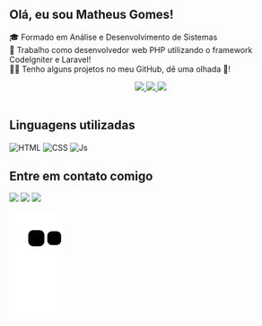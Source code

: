 <h2>Olá, eu sou Matheus Gomes! </h2>
<p>🎓 Formado em Análise e Desenvolvimento de Sistemas<br>
📖 Trabalho como desenvolvedor web PHP utilizando o framework CodeIgniter e Laravel!<br>
🧑‍💻 Tenho alguns projetos no meu GitHub, dê uma olhada 🙂!

</p>
<div align="center">
  <a href="https://github.com/matheeusgomes">
  <img height="160em" src="https://github-readme-stats.vercel.app/api?username=matheeusgomes&show_icons=true&theme=radical&include_all_commits=true&count_private=true"/>
  <img height="160em" src="https://github-readme-stats.vercel.app/api/top-langs/?username=matheeusgomes&layout=compact&langs_count=7&theme=radical"/>
  <a href="https://git.io/streak-stats"><img src="https://streak-stats.demolab.com?user=matheeusgomes&theme=radical&locale=pt-br"/></a>
</div>
<div style="display: inline_block"><br>  
  <h2>Linguagens utilizadas</h2>
<img align="center" alt="HTML" height="25" src="https://img.shields.io/badge/HTML5-E34F26?style=for-the-badge&logo=html5&logoColor=white">
<img align="center" alt="CSS" height="25" src="https://img.shields.io/badge/CSS3-1572B6?style=for-the-badge&logo=css3&logoColor=white">
<img align="center" alt="Js" height="25" src="https://img.shields.io/badge/JavaScript-F7DF1E?style=for-the-badge&logo=javascript&logoColor=black">
</div>
 
 <h2>Entre em contato comigo</h2> 
<div> 
  <a href="https://www.instagram.com/math.gomees/" target="_blank"><img src="https://img.shields.io/badge/-Instagram-%23E4405F?style=for-the-badge&logo=instagram&logoColor=white" target="_blank"></a>
  <a href = "mailto:mgomes10@outlook.com"><img src="https://img.shields.io/badge/mail-D14836?style=for-the-badge&logo=gmail&logoColor=white" target="_blank"></a>
  <a href="https://www.linkedin.com/in/mgomes10" target="_blank"><img src="https://img.shields.io/badge/-LinkedIn-%230077B5?style=for-the-badge&logo=linkedin&logoColor=white" target="_blank"></a> 

![snake gif](https://github.com/matheeusgomes/matheeusgomes/blob/output/github-contribution-grid-snake.svg)
 
</div>
